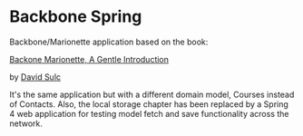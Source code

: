 Backbone Spring
===============
Backbone/Marionette application based on the book:

[Backone Marionette, A Gentle Introduction](https://leanpub.com/marionette-gentle-introduction)

by [David Sulc](http://davidsulc.com/)

It's the same application but with a different domain model, Courses instead of Contacts.
Also, the local storage chapter has been replaced by a Spring 4 web application for
testing model fetch and save functionality across the network.